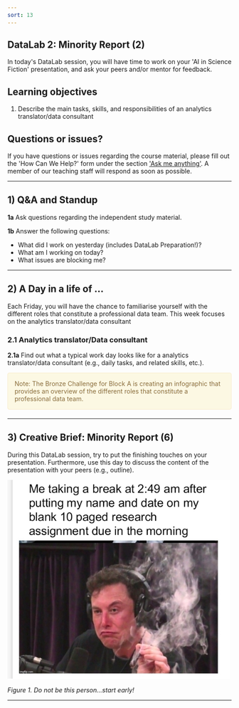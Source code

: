 ```yaml
---
sort: 13
---
```


## DataLab 2: Minority Report (2)

In today's DataLab session, you will have time to work on your 'AI in Science Fiction' presentation, and ask your peers and/or mentor for feedback.

## Learning objectives

1. Describe the main tasks, skills, and responsibilities of an analytics translator/data consultant

## Questions or issues?

If you have questions or issues regarding the course material, please fill out the 'How Can We Help?' form under the section ['Ask me anything'](https://adsai.buas.nl/Contact%20Us/). A member of our teaching staff will respond as soon as possible.

***

## 1) Q&A and Standup

__1a__ Ask questions regarding the independent study material.

__1b__ Answer the following questions:

- What did I work on yesterday (includes DataLab Preparation!)?
- What am I working on today?
- What issues are blocking me?

***

## 2) A Day in a life of ... 

Each Friday, you will have the chance to familiarise yourself with the different roles that constitute a professional data team. This week focuses on the analytics translator/data consultant

### 2.1 Analytics translator/Data consultant

__2.1a__ Find out what a typical work day looks like for a analytics translator/data consultant (e.g., daily tasks, and related skills, etc.).

<div style="padding: 15px; border: 1px solid transparent; border-color: transparent; margin-bottom: 20px; border-radius: 4px; color: #8a6d3b;; background-color: #fcf8e3; border-color: #faebcc;">
Note: The Bronze Challenge for Block A is creating an infographic that provides an overview of the different roles that constitute a professional data team.
</div>

***

## 3) Creative Brief: Minority Report (6)

During this DataLab session, try to put the finishing touches on your presentation. Furthermore, use this day to discuss the content of the presentation with your peers (e.g., outline).

<img src="./images/ElonMeme.jpg" alt="Elon Musk Meme" width="500"/>

*Figure 1. Do not be this person...start early!*

***

